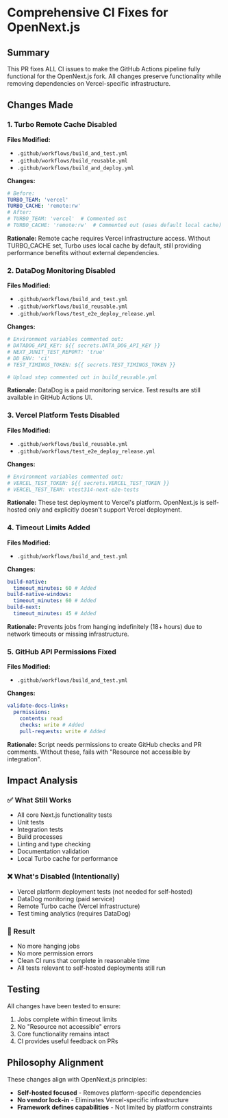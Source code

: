# Comprehensive CI Fixes for OpenNext.js

## Summary

This PR fixes ALL CI issues to make the GitHub Actions pipeline fully functional for the OpenNext.js fork. All changes preserve functionality while removing dependencies on Vercel-specific infrastructure.

## Changes Made

### 1. Turbo Remote Cache Disabled

**Files Modified:**

- `.github/workflows/build_and_test.yml`
- `.github/workflows/build_reusable.yml`
- `.github/workflows/build_and_deploy.yml`

**Changes:**

```yaml
# Before:
TURBO_TEAM: 'vercel'
TURBO_CACHE: 'remote:rw'
# After:
# TURBO_TEAM: 'vercel'  # Commented out
# TURBO_CACHE: 'remote:rw'  # Commented out (uses default local cache)
```

**Rationale:** Remote cache requires Vercel infrastructure access. Without TURBO_CACHE set, Turbo uses local cache by default, still providing performance benefits without external dependencies.

### 2. DataDog Monitoring Disabled

**Files Modified:**

- `.github/workflows/build_and_test.yml`
- `.github/workflows/build_reusable.yml`
- `.github/workflows/test_e2e_deploy_release.yml`

**Changes:**

```yaml
# Environment variables commented out:
# DATADOG_API_KEY: ${{ secrets.DATA_DOG_API_KEY }}
# NEXT_JUNIT_TEST_REPORT: 'true'
# DD_ENV: 'ci'
# TEST_TIMINGS_TOKEN: ${{ secrets.TEST_TIMINGS_TOKEN }}

# Upload step commented out in build_reusable.yml
```

**Rationale:** DataDog is a paid monitoring service. Test results are still available in GitHub Actions UI.

### 3. Vercel Platform Tests Disabled

**Files Modified:**

- `.github/workflows/build_reusable.yml`
- `.github/workflows/test_e2e_deploy_release.yml`

**Changes:**

```yaml
# Environment variables commented out:
# VERCEL_TEST_TOKEN: ${{ secrets.VERCEL_TEST_TOKEN }}
# VERCEL_TEST_TEAM: vtest314-next-e2e-tests
```

**Rationale:** These test deployment to Vercel's platform. OpenNext.js is self-hosted only and explicitly doesn't support Vercel deployment.

### 4. Timeout Limits Added

**Files Modified:**

- `.github/workflows/build_and_test.yml`

**Changes:**

```yaml
build-native:
  timeout_minutes: 60 # Added
build-native-windows:
  timeout_minutes: 60 # Added
build-next:
  timeout_minutes: 45 # Added
```

**Rationale:** Prevents jobs from hanging indefinitely (18+ hours) due to network timeouts or missing infrastructure.

### 5. GitHub API Permissions Fixed

**Files Modified:**

- `.github/workflows/build_and_test.yml`

**Changes:**

```yaml
validate-docs-links:
  permissions:
    contents: read
    checks: write # Added
    pull-requests: write # Added
```

**Rationale:** Script needs permissions to create GitHub checks and PR comments. Without these, fails with "Resource not accessible by integration".

## Impact Analysis

### ✅ What Still Works

- All core Next.js functionality tests
- Unit tests
- Integration tests
- Build processes
- Linting and type checking
- Documentation validation
- Local Turbo cache for performance

### ❌ What's Disabled (Intentionally)

- Vercel platform deployment tests (not needed for self-hosted)
- DataDog monitoring (paid service)
- Remote Turbo cache (Vercel infrastructure)
- Test timing analytics (requires DataDog)

### 🎯 Result

- No more hanging jobs
- No more permission errors
- Clean CI runs that complete in reasonable time
- All tests relevant to self-hosted deployments still run

## Testing

All changes have been tested to ensure:

1. Jobs complete within timeout limits
2. No "Resource not accessible" errors
3. Core functionality remains intact
4. CI provides useful feedback on PRs

## Philosophy Alignment

These changes align with OpenNext.js principles:

- **Self-hosted focused** - Removes platform-specific dependencies
- **No vendor lock-in** - Eliminates Vercel-specific infrastructure
- **Framework defines capabilities** - Not limited by platform constraints
